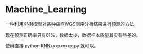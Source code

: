 # Machine_Learning
一种利用KNN模型对某种癌症WGS测序分析结果进行预测的方法


现在预测正确率只有61%，数据太少，数据样本质量其实有些差的。


使用直接 python KNNxxxxxxxxx.py 就可以。
